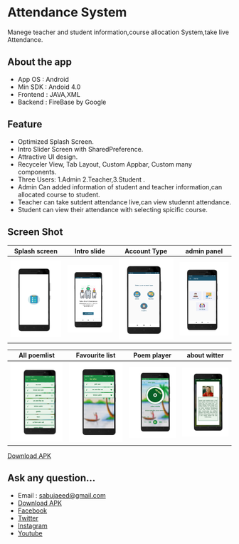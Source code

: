 # Attendance System
Manege teacher and student information,course allocation System,take live Attendance.

## About the app
* App OS : Android
* Min SDK : Andoid 4.0
* Frontend : JAVA,XML
* Backend : FireBase by Google

## Feature
* Optimized Splash Screen.
* Intro Slider Screen with SharedPreference.
* Attractive UI design.
* Recyceler View, Tab Layout, Custom Appbar, Custom many components.
* Three Users: 1.Admin 2.Teacher,3.Student .
* Admin Can added information of  student and teacher information,can allocated course to student.
* Teacher can take sutdent attendance live,can view studennt attendance.
* Student can view their attendance with selecting spicific course.

## Screen Shot

[splash]: https://github.com/sabuj87/raw/blob/master/Attendence%20System(Scren%20sot)/splash.png
[intro]: https://github.com/sabuj87/raw/blob/master/Attendence%20System(Scren%20sot)/intro.png
[Account Type]: https://github.com/sabuj87/raw/blob/master/Attendence%20System(Scren%20sot)/Account%20Type.png
[admin panel]: https://github.com/sabuj87/raw/blob/master/Attendence%20System(Scren%20sot)/admin%20panel.png
[allps]: https://github.com/sabuj87/raw/blob/master/JoyBangla%20(Scrn%20sot)/all%20poemlist.png
[fps]: https://github.com/sabuj87/raw/blob/master/JoyBangla%20(Scrn%20sot)/favouriteList.png
[player]: https://github.com/sabuj87/raw/blob/master/JoyBangla%20(Scrn%20sot)/player.png
[writter]: https://github.com/sabuj87/raw/blob/master/JoyBangla%20(Scrn%20sot)/about%20writter.png


|    Splash screen      |    Intro slide |  Account Type  | admin panel  |
| ------------- |:-------------: |:------:|:---------------------:|
|![alt text][splash]  | ![alt text][intro] | ![alt text][Account Type]  | ![alt text][admin panel]|

|     All poemlist |   Favourite list | Poem player  | about witter |
| ------------- |:-------------: |:------:|:---------------------:|
|![alt text][allps]  | ![alt text][fps] | ![alt text][player]  | ![alt text][writter]|

[Download APK](http://www.mediafire.com/file/mlimk0cekd76ggi/Joy_Bangla.apk/file)

## Ask any question...
* Email : sabujaeed@gmail.com
* [Download APK](http://www.mediafire.com/file/mlimk0cekd76ggi/Joy_Bangla.apk/file)
* [Facebook](https://www.facebook.com/saeed.sabuj)
* [Twitter](https://twitter.com/sabujsaeed)
* [Instagram](https://www.instagram.com/assabuj87/)
* [Youtube](https://www.youtube.com/abusaeedsabuj)
